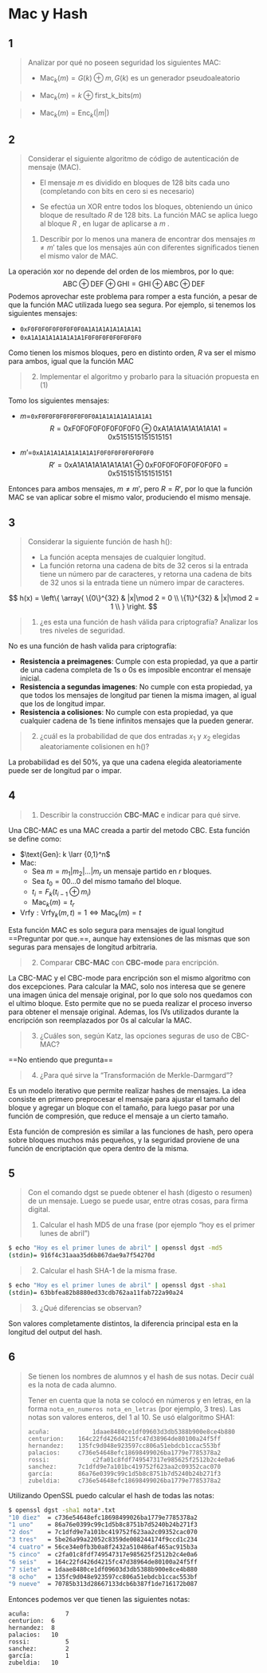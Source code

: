 # Mac y Hash

## 1

> Analizar por qué no poseen seguridad los siguientes MAC:
>
> - $\text{Mac}_k(m) = G(k) \oplus m, G(k)\text{ es un generador pseudoaleatorio}$
>   



> - $\text{Mac}_k(m) = k \oplus \text{first\_k\_bits}(m)$



> - $\text{Mac}_k(m) = \text{Enc}_k(|m|)$



## 2

> Considerar el siguiente algoritmo de código de autenticación de mensaje (MAC).
>
> - El mensaje *m* es dividido en bloques de 128 bits cada uno (completando con bits en cero si es necesario)
>
> - Se efectúa un XOR entre todos los bloques, obteniendo un único bloque de resultado *R* de 128 bits. La función MAC se aplica luego al bloque *R* , en lugar de aplicarse a *m* .
>
> 1. Describir por lo menos una manera de encontrar dos mensajes $m \neq m'$ tales que los mensajes aún con diferentes significados tienen el mismo valor de MAC.	

La operación xor no depende del orden de los miembros, por lo que:
$$
\text{ABC} \oplus \text{DEF} \oplus \text{GHI} = \text{GHI} \oplus \text{ABC} \oplus \text{DEF}
$$
Podemos aprovechar este problema para romper a esta función, a pesar de que la función MAC utilizada luego sea segura. Por ejemplo, si tenemos los siguientes mensajes:

- `0xF0F0F0F0F0F0F0F0A1A1A1A1A1A1A1A1`
- `0xA1A1A1A1A1A1A1A1F0F0F0F0F0F0F0F0`

Como tienen los mismos bloques, pero en distinto orden, $R$ va ser el mismo para ambos, igual que la función MAC

> 2. Implementar el algoritmo y probarlo para la situación propuesta en (1)

Tomo los siguientes mensajes:

- $m=$`0xF0F0F0F0F0F0F0F0A1A1A1A1A1A1A1A1`
  $$
  R =\text{0xF0F0F0F0F0F0F0F0} \oplus \text{0xA1A1A1A1A1A1A1A1} = \text{0x5151515151515151}
  $$
  

- $m’=$`0xA1A1A1A1A1A1A1A1F0F0F0F0F0F0F0F0`
  $$
  R' = \text{0xA1A1A1A1A1A1A1A1} \oplus  \text{0xF0F0F0F0F0F0F0F0} = \text{0x5151515151515151}
  $$

Entonces para ambos mensajes, $m \neq m'$, pero $R = R'$, por lo que la función MAC se van aplicar sobre el mismo valor, produciendo el mismo mensaje.

## 3

>  Considerar la siguiente función de hash h():
>
> - La función acepta mensajes de cualquier longitud.
> - La función retorna una cadena de bits de 32 ceros si la entrada tiene un número par de caracteres, y retorna una cadena de bits de 32 unos si la entrada tiene un número impar de caracteres.

$$
h(x) = 
\left\{
\array{
	\{0\}^{32} & |x|\mod 2  = 0 \\
	\{1\}^{32} & |x|\mod 2  = 1 \\
}
\right.
$$

> 1. ¿es esta una función de hash válida para criptografía? Analizar los tres niveles de seguridad.

No es una función de hash valida para criptografía:

- **Resistencia a preimagenes**: Cumple con esta propiedad, ya que a partir de una cadena completa de $1$s o $0$s es imposible encontrar el mensaje inicial.
- **Resistencia a segundas imagenes**: No cumple con esta propiedad, ya que todos los mensajes de longitud par tienen la misma imagen, al igual que los de longitud impar.
- **Resistencia a colisiones**: No cumple con esta propiedad, ya que cualquier cadena de $1$s tiene infinitos mensajes que la pueden generar.

> 2. ¿cuál es la probabilidad de que dos entradas $x_1$ y $x_2$ elegidas aleatoriamente colisionen en h()?

La probabilidad es del 50%, ya que una cadena elegida aleatoriamente puede ser de longitud par o impar.

## 4

> 1. Describir la construcción **CBC-MAC** e indicar para qué sirve.

Una CBC-MAC es una MAC creada a partir del metodo CBC. Esta función se define como:

- $\text{Gen}: k \larr {0,1}^n$
- $\text{Mac}$:
  - Sea $m = m_1|m_2|\dots|m_r$ un mensaje partido en $r$ bloques.
  - Sea $t_0 = 00\dots0$ del mismo tamaño del bloque.
  - $t_i = F_k(t_{i-1} \oplus m_i)$
  - $\text{Mac}_k(m) = t_r$
- $\text{Vrfy}: \text{Vrfy}_k(m,t) = 1 \iff \text{Mac}_k(m)=t$ 

Esta función MAC es solo segura para mensajes de igual longitud ==Preguntar por que.==, aunque hay extensiones de las mismas que son seguras para mensajes de longitud arbitraria.

> 2. Comparar **CBC-MAC** con **CBC-mode** para encripción.

La CBC-MAC y el CBC-mode para encripción son el mismo algoritmo con dos excepciones. Para calcular la MAC, solo nos interesa que se genere una imagen única del mensaje original, por lo que solo nos quedamos con el ultimo bloque. Esto permite que no se pueda realizar el proceso inverso para obtener el mensaje original. Ademas, los IVs utilizados durante la encripción son reemplazados por 0s al calcular la MAC.

> 3. ¿Cuáles son, según Katz, las opciones seguras de uso de CBC-MAC?

==No entiendo que pregunta==

> 4. ¿Para qué sirve la “Transformación de Merkle-Darmgard”?

Es un modelo iterativo que permite realizar hashes de mensajes. La idea consiste en primero preprocesar el mensaje para ajustar el tamaño del bloque y agregar un bloque con el tamaño, para luego pasar por una función de compresión, que reduce el mensaje a un cierto tamaño.

Esta función de compresión es similar a las funciones de hash, pero opera sobre bloques muchos más pequeños, y la seguridad proviene de una función de encriptación que opera dentro de la misma.

## 5

> Con el comando dgst se puede obtener el hash (digesto o resumen) de un mensaje. Luego se puede usar, entre otras cosas, para firma digital.
>
> 1. Calcular el hash MD5 de una frase (por ejemplo “hoy es el primer lunes de abril”)

```bash
$ echo "Hoy es el primer lunes de abril" | openssl dgst -md5
(stdin)= 916f4c31aaa35d6b867dae9a7f54270d
```

> 2. Calcular el hash SHA-1 de la misma frase.

```bash
$ echo "Hoy es el primer lunes de abril" | openssl dgst -sha1 
(stdin)= 63bbfea82b8880ed33cdb762aa11fab722a90a24
```

> 3. ¿Qué diferencias se observan?

Son valores completamente distintos, la diferencia principal esta en la longitud del output del hash.

## 6

> Se tienen los nombres de alumnos y el hash de sus notas. Decir cuál es la nota de cada alumno. 
>
> Tener en cuenta que la nota se colocó en números y en letras, en la forma `nota_en_numeros nota_en_letras` (por ejemplo, 3 tres). Las notas son valores enteros, del 1 al 10. Se usó elalgoritmo SHA1:
>
> ```
> acuña: 			1daae8480ce1df09603d3db5388b900e8ce4b880
> centurion: 	164c22fd426d4215fc47d38964de80100a24f5ff
> hernandez: 	135fc9d048e923597cc806a51ebdcb1ccac553bf
> palacios: 	c736e54648efc18698499026ba1779e7785378a2
> rossi: 			c2fa01c8fdf749547317e985625f2512b2c4e0a6
> sanchez: 		7c1dfd9e7a101bc419752f623aa2c09352cac070
> garcía: 		86a76e0399c99c1d5b8c8751b7d5240b24b271f3
> zubeldia: 	c736e54648efc18698499026ba1779e7785378a2
> ```

Utilizando OpenSSL puedo calcular el hash de todas las notas:

```bash
$ openssl dgst -sha1 nota*.txt
"10 diez"  = c736e54648efc18698499026ba1779e7785378a2
"1 uno"    = 86a76e0399c99c1d5b8c8751b7d5240b24b271f3
"2 dos"    = 7c1dfd9e7a101bc419752f623aa2c09352cac070
"3 tres"   = 5be26a99a22052c8359de008244174f9ccd1c234
"4 cuatro" = 56ce34e0fb3b0a8f2432a510486af465ac915b3a
"5 cinco"  = c2fa01c8fdf749547317e985625f2512b2c4e0a6
"6 seis"   = 164c22fd426d4215fc47d38964de80100a24f5ff
"7 siete"  = 1daae8480ce1df09603d3db5388b900e8ce4b880
"8 ocho"   = 135fc9d048e923597cc806a51ebdcb1ccac553bf
"9 nueve"  = 70785b313d28667133dcb6b387f1de716172b087
```

Entonces podemos ver que tienen las siguientes notas:

```
acuña: 			7
centurion: 	6
hernandez: 	8
palacios: 	10
rossi: 			5
sanchez: 		2
garcía: 		1
zubeldia: 	10
```


